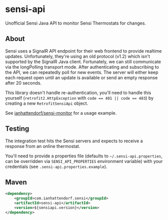 # sensi-api
Unofficial Sensi Java API to monitor Sensi Thermostats for changes.

## About
Sensi uses a SignalR API endpoint for their web frontend to provide realtime updates. Unfortunately, they're using an old protocol (v1.2) which isn't supported by the SignalR Java client. Fortunately, we can still communicate via the longPolling transport mode. After authenticating and subscribing to the API, we can repeatedly poll for new events. The server will either keep each request open until an update is available or send an empty response after 20 seconds.

This library doesn't handle re-authentication, you'll need to handle this yourself (`retrofit2.HttpException` with `code == 401 || code == 403`) by creating a new `RetrofitSensiApi` object.

See [ianhattendorf/sensi-monitor](https://github.com/ianhattendorf/sensi-monitor) for a usage example.

## Testing
The integration test hits the Sensi servers and expects to receive a response from an online thermostat.

You'll need to provide a properties file (defaults to `~/.sensi-api.properties`, can be overridden via `SENSI_API_PROPERTIES` environment variable) with your credentials (see `.sensi-api.properties.example`).

## Maven
```xml
<dependency>
	<groupId>com.ianhattendorf.sensi</groupId>
	<artifactId>sensi-api</artifactId>
	<version>${sensiapi.version}</version>
</dependency>
```
